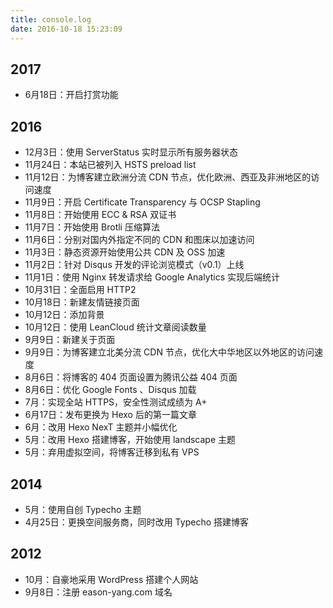 ```yaml
---
title: console.log
date: 2016-10-18 15:23:09
---
```


## 2017

- 6月18日：开启打赏功能

## 2016

- 12月3日：使用 ServerStatus 实时显示所有服务器状态
- 11月24日：本站已被列入 HSTS preload list
- 11月12日：为博客建立欧洲分流 CDN 节点，优化欧洲、西亚及非洲地区的访问速度
- 11月9日：开启 Certificate Transparency 与 OCSP Stapling
- 11月8日：开始使用 ECC & RSA 双证书
- 11月7日：开始使用 Brotli 压缩算法
- 11月6日：分别对国内外指定不同的 CDN 和图床以加速访问
- 11月3日：静态资源开始使用公共 CDN 及 OSS 加速
- 11月2日：针对 Disqus 开发的评论浏览模式（v0.1）上线
- 11月1日：使用 Nginx 转发请求给 Google Analytics 实现后端统计
- 10月31日：全面启用 HTTP2
- 10月18日：新建友情链接页面
- 10月12日：添加背景
- 10月12日：使用 LeanCloud 统计文章阅读数量
- 9月9日：新建关于页面
- 9月9日：为博客建立北美分流 CDN 节点，优化大中华地区以外地区的访问速度
- 8月6日：将博客的 404 页面设置为腾讯公益 404 页面
- 8月6日：优化 Google Fonts 、Disqus 加载
- 7月：实现全站 HTTPS，安全性测试成绩为 A+
- 6月17日：发布更换为 Hexo 后的第一篇文章
- 6月：改用 Hexo NexT 主题并小幅优化
- 5月：改用 Hexo 搭建博客，开始使用 landscape 主题
- 5月：弃用虚拟空间，将博客迁移到私有 VPS

## 2014

- 5月：使用自创 Typecho 主题
- 4月25日：更换空间服务商，同时改用 Typecho 搭建博客

## 2012

- 10月：自豪地采用 WordPress 搭建个人网站
- 9月8日：注册 eason-yang.com 域名